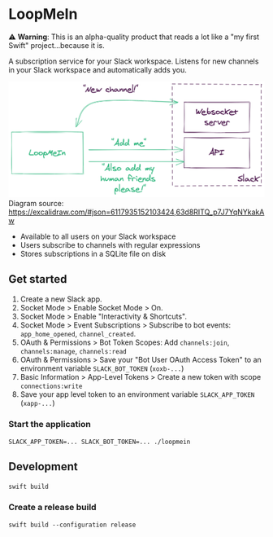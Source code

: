 # LoopMeIn

⚠️ **Warning**: This is an alpha-quality product that reads a lot like a "my first Swift" project...because it is.

A subscription service for your Slack workspace.
Listens for new channels in your Slack workspace and automatically adds you.

![how it works diagram](https://github.com/seshness/loopmein/blob/main/img/loopmein-how-it-works.png?raw=true)
Diagram source: https://excalidraw.com/#json=6117935152103424,63d8RITQ_p7J7YqNYkakAw

* Available to all users on your Slack workspace
* Users subscribe to channels with regular expressions
* Stores subscriptions in a SQLite file on disk

## Get started
1. Create a new Slack app.
2. Socket Mode > Enable Socket Mode > On.
3. Socket Mode > Enable "Interactivity & Shortcuts".
4. Socket Mode > Event Subscriptions > Subscribe to bot events: `app_home_opened`, `channel_created`.
5. OAuth & Permissions > Bot Token Scopes: Add `channels:join`, `channels:manage`, `channels:read`
6. OAuth & Permissions > Save your "Bot User OAuth Access Token" to an environment variable `SLACK_BOT_TOKEN` (`xoxb-...`)
7. Basic Information > App-Level Tokens > Create a new token with scope `connections:write`
8. Save your app level token to an environment variable `SLACK_APP_TOKEN` (`xapp-...`)

### Start the application
```
SLACK_APP_TOKEN=... SLACK_BOT_TOKEN=... ./loopmein
```

## Development

```
swift build
```

### Create a release build
```
swift build --configuration release
```
